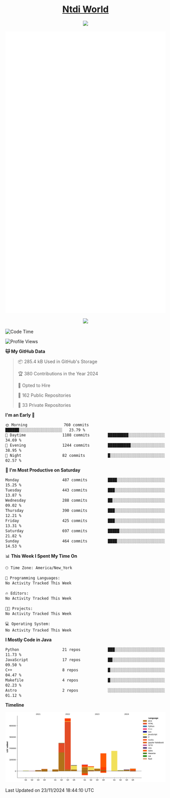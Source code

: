 <h1 align="center"><a href="https://www.ntdi.world">Ntdi World</a></h1>
<p align="center">
  <a href="https://github.com/n-tdi"><img src="https://readme-typing-svg.herokuapp.com?lines=FullStack+Developer;Web+Developer;Open-Source+Enthusiast;Java+Developer;Spigot-API%20Developer;&center=true&width=500&height=50"></a>
</p>

<div align="center">
  <img src="/github-metrics.svg"></img>
  
  <img src="https://komarev.com/ghpvc/?username=n-tdi&color=green"></img>
</div>

<!-- May use later.. idk -->
<!-- <a href="http://www.github.com/n-tdi"><img src="https://github-readme-stats.vercel.app/api?username=n-tdi&show_icons=true&hide=&count_private=true&title_color=0891b2&text_color=ffffff&icon_color=0891b2&bg_color=1c1917&hide_border=true&show_icons=true" alt="n-tdi's GitHub stats" /></a> -->

<!--START_SECTION:waka-->
![Code Time](http://img.shields.io/badge/Code%20Time-324%20hrs%2046%20mins-blue)

![Profile Views](http://img.shields.io/badge/Profile%20Views-0-blue)

**🐱 My GitHub Data** 

> 📦 285.4 kB Used in GitHub's Storage 
 > 
> 🏆 380 Contributions in the Year 2024
 > 
> 💼 Opted to Hire
 > 
> 📜 162 Public Repositories 
 > 
> 🔑 33 Private Repositories 
 > 
**I'm an Early 🐤** 

```text
🌞 Morning                760 commits         ██████░░░░░░░░░░░░░░░░░░░   23.79 % 
🌆 Daytime                1108 commits        █████████░░░░░░░░░░░░░░░░   34.69 % 
🌃 Evening                1244 commits        ██████████░░░░░░░░░░░░░░░   38.95 % 
🌙 Night                  82 commits          █░░░░░░░░░░░░░░░░░░░░░░░░   02.57 % 
```
📅 **I'm Most Productive on Saturday** 

```text
Monday                   487 commits         ████░░░░░░░░░░░░░░░░░░░░░   15.25 % 
Tuesday                  443 commits         ███░░░░░░░░░░░░░░░░░░░░░░   13.87 % 
Wednesday                288 commits         ██░░░░░░░░░░░░░░░░░░░░░░░   09.02 % 
Thursday                 390 commits         ███░░░░░░░░░░░░░░░░░░░░░░   12.21 % 
Friday                   425 commits         ███░░░░░░░░░░░░░░░░░░░░░░   13.31 % 
Saturday                 697 commits         █████░░░░░░░░░░░░░░░░░░░░   21.82 % 
Sunday                   464 commits         ████░░░░░░░░░░░░░░░░░░░░░   14.53 % 
```


📊 **This Week I Spent My Time On** 

```text
🕑︎ Time Zone: America/New_York

💬 Programming Languages: 
No Activity Tracked This Week

🔥 Editors: 
No Activity Tracked This Week

🐱‍💻 Projects: 
No Activity Tracked This Week

💻 Operating System: 
No Activity Tracked This Week
```

**I Mostly Code in Java** 

```text
Python                   21 repos            ███░░░░░░░░░░░░░░░░░░░░░░   11.73 % 
JavaScript               17 repos            ██░░░░░░░░░░░░░░░░░░░░░░░   09.50 % 
C++                      8 repos             █░░░░░░░░░░░░░░░░░░░░░░░░   04.47 % 
Makefile                 4 repos             █░░░░░░░░░░░░░░░░░░░░░░░░   02.23 % 
Astro                    2 repos             ░░░░░░░░░░░░░░░░░░░░░░░░░   01.12 % 
```



**Timeline**

![Lines of Code chart](https://raw.githubusercontent.com/n-tdi/n-tdi/main/assets/bar_graph.png)


 Last Updated on 23/11/2024 18:44:10 UTC
<!--END_SECTION:waka-->
